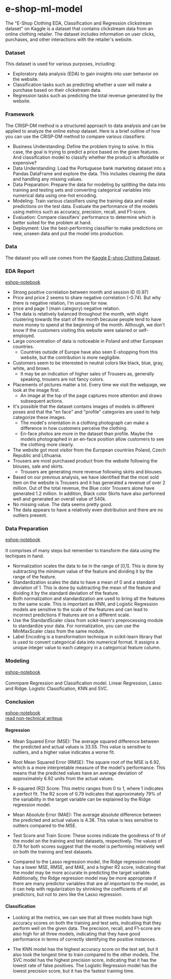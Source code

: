 # e-shop-ml-model
The "E-Shop Clothing EDA, Classification and Regression clickstream dataset" on Kaggle is a dataset that contains clickstream data from an online clothing retailer. The dataset includes information on user clicks, purchases, and other interactions with the retailer's website.

### Dataset 
This dataset is used for various purposes, including:

* Exploratory data analysis (EDA) to gain insights into user behavior on the website.
* Classification tasks such as predicting whether a user will make a purchase based on their clickstream data.
* Regression tasks such as predicting the total revenue generated by the website.

### Framework 
The CRISP-DM method is a structured approach to data analysis and can be applied to analyze the online eshop dataset. Here is a brief outline of how you can use the CRISP-DM method to compare various classifiers:
* Business Understanding: Define the problem trying to solve. In this case, the goal is trying to predict a price based on the given features. And classification model to classify whether the product is affordable or expensive?
* Data Understanding: Load the Portuguese bank marketing dataset into a Pandas DataFrame and explore the data. This includes cleaning the data and handling any missing values.
* Data Preparation: Prepare the data for modeling by splitting the data into training and testing sets and converting categorical variables into numerical data using one-hot encoding.
* Modeling: Train various classifiers using the training data and make predictions on the test data. Evaluate the performance of the models using metrics such as accuracy, precision, recall, and F1-score.
* Evaluation: Compare classifiers' performance to determine which is better suited for the problem at hand.
* Deployment: Use the best-performing classifier to make predictions on new, unseen data and put the model into production.

### Data
The dataset you will use comes from the [Kaggle E-shop Clothing Dataset](https://www.kaggle.com/datasets/adityawisnugrahas/eshop-clothing-dataset).

### EDA Report 
[eshop-notebook](https://github.com/anujg21/e-shop-ml-model/blob/main/Capstone.ipynb)<br>
* Strong positive correlation between month and session ID (0.97)
* Price and price 2 seems to share negative correlation (-0.74). But why there is negative relation, I'm unsure for now.
* price and page 1 (main category) negative relation.
* The data is relatively balanced throughout the month, with slight clustering towards the start of the month because people tend to have more money to spend at the beginning of the month. Although, we don't know if the customers visiting this website were salaried or self-employed.
* Large concentration of data is noticeable in Poland and other European countries.
    * Countries outside of Europe have also seen E-shopping from this website, but the contribution is more negligible.
* Customers seem to be interested in neutral colors like black, blue, gray, white, and brown.
    * It may be an indication of higher sales of Trousers as, generally speaking, trousers are not fancy colors.
* Placements of pictures matter a lot. Every time we visit the webpage, we look at the image first.
    * An image at the top of the page captures more attention and draws subsequent actions.
* It's possible that the dataset contains images of models in different poses and that the "en face" and "profile" categories are used to help categorize these images.
    * The model's orientation in a clothing photograph can make a difference in how customers perceive the clothing.
    * En-face photos are more in the dataset than profile. Maybe the models photographed in an en-face position allow customers to see the clothing more clearly.
* The website got most visitor from the European countries Poland, Czech Republic and Lithuania.
* Trousers are most purchased product from the website following the blouses, sale and skirts.
    * Trousers are generating more revenue following skirts and blouses.
* Based on our previous analysis, we have identified that the most sold item on the website is Trousers and it has generated a revenue of over 2 million. Out of the total revenue, the Blue color Trousers alone have generated 1.2 million. In addition, Black color Skirts have also performed well and generated an overall value of 540k.
* No missing value. The data seems pretty good.
* The data appears to have a relatively even distribution and there are no outliers present.

### Data Preparation 
[eshop-notebook](https://github.com/anujg21/e-shop-ml-model/blob/main/Capstone.ipynb)<br><br>
It comprises of many steps but remember to transform the data using the techiques in hand. 
* Normalization scales the data to be in the range of [0,1]. This is done by subtracting the minimum value of the feature and dividing it by the range of the feature.
* Standardization scales the data to have a mean of 0 and a standard deviation of 1. This is done by subtracting the mean of the feature and dividing it by the standard deviation of the feature.
* Both normalization and standardization are used to bring all the features to the same scale. This is important as KNN, and Logistic Regression models are sensitive to the scale of the features and can lead to incorrect predictions if features are on a different scale.
* Use the StandardScaler class from scikit-learn's preprocessing module to standardize your data. For normalization, you can use the MinMaxScaler class from the same module.
* Label Encoding is a transformation technique in scikit-learn library that is used to convert categorical data into numerical format. It assigns a unique integer value to each category in a categorical feature column. 

### Modeling 
[eshop-notebook](https://github.com/anujg21/e-shop-ml-model/blob/main/Capstone.ipynb)<br><br>
Commpare Regression and Classification model. 
Linear Regression, Lasso and Ridge. 
Logistic Classification, KNN and SVC. 

### Conclusion 
[eshop-notebook](https://github.com/anujg21/e-shop-ml-model/blob/main/Capstone.ipynb)<br>
[read non-technical writeup](https://github.com/anujg21/e-shop-ml-model/blob/main/non-technical-writeup.md)<br>
#### Regression 
* Mean Squared Error (MSE): The average squared difference between the predicted and actual values is 33.55. This value is sensitive to outliers, and a higher value indicates a worse fit.

* Root Mean Squared Error (RMSE): The square root of the MSE is 6.92, which is a more interpretable measure of the model's performance. This means that the predicted values have an average deviation of approximately 6.92 units from the actual values.

* R-squared (R2) Score: This metric ranges from 0 to 1, where 1 indicates a perfect fit. The R2 score of 0.79 indicates that approximately 79% of the variability in the target variable can be explained by the Ridge regression model.

* Mean Absolute Error (MAE): The average absolute difference between the predicted and actual values is 4.38. This value is less sensitive to outliers compared to the MSE.

* Test Score and Train Score: These scores indicate the goodness of fit of the model on the training and test datasets, respectively. The values of 0.79 for both scores suggest that the model is performing relatively well on both the training and test datasets.

* Compared to the Lasso regression model, the Ridge regression model has a lower MSE, RMSE, and MAE, and a higher R2 score, indicating that the model may be more accurate in predicting the target variable. Additionally, the Ridge regression model may be more appropriate if there are many predictor variables that are all important to the model, as it can help with regularization by shrinking the coefficients of all predictors, but not to zero like the Lasso regression.
#### Classification 

* Looking at the metrics, we can see that all three models have high accuracy scores on both the training and test sets, indicating that they perform well on the given data. The precision, recall, and F1-score are also high for all three models, indicating that they have good performance in terms of correctly identifying the positive instances.

* The KNN model has the highest accuracy score on the test set, but it also took the longest time to train compared to the other models. The SVC model has the highest precision score, indicating that it has the lowest rate of false positives. The Logistic Regression model has the lowest precision score, but it has the fastest training time.
